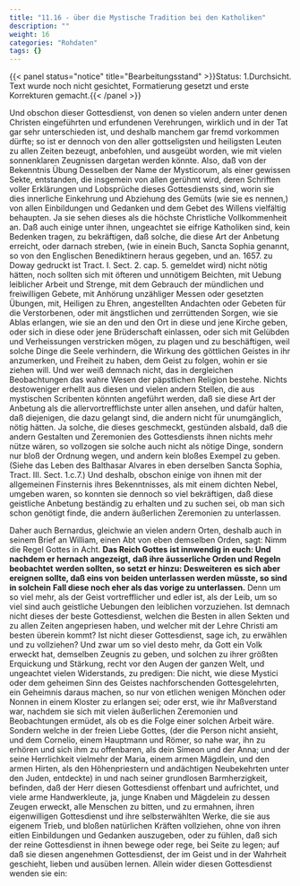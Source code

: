```yaml
---
title: "11.16 - über die Mystische Tradition bei den Katholiken"
description: ""
weight: 16
categories: "Rohdaten"
tags: {}
---
```


{{< panel status="notice" title="Bearbeitungsstand" >}}Status: 1.Durchsicht.
Text wurde noch nicht gesichtet, Formatierung gesetzt und erste Korrekturen gemacht.{{< /panel >}}

<!-- Seite 526 -->

Und obschon dieser Gottesdienst, von
denen so vielen andern unter denen Christen eingeführten
und erfundenen Verehrungen, wirklich und in der
Tat gar sehr unterschieden ist, und deshalb manchem
gar fremd vorkommen dürfte; so ist er dennoch von
den aller gottseligsten und heiligsten Leuten zu allen Zeiten
bezeugt, anbefohlen, und ausgeübt worden,
wie mit vielen sonnenklaren Zeugnissen dargetan werden
könnte. Also, daß von der Bekenntnis Übung<!-- Seite 527 -->
Desselben der Name der Mysticorum, als einer gewissen
Sekte, entstanden, die insgemein von allen gerühmt
wird, deren Schriften voller Erklärungen und
Lobsprüche dieses Gottesdiensts sind, worin sie
dies innerliche Einkehrung und Abziehung des
Gemüts (wie sie es nennen,) von allen Einbildungen
und Gedanken und dem Gebet des Willens
vielfältig behaupten. Ja sie sehen dieses als die
höchste Christliche Vollkommenheit an. Daß auch
einige unter ihnen, ungeachtet sie eifrige Katholiken sind,
kein Bedenken tragen, zu bekräftigen, daß solche,
die diese Art der Anbetung erreicht, oder darnach
streben, (wie in einein Buch, Sancta Sophia
genannt, so von den Englischen Benediktinern heraus
gegeben, und an. 1657. zu Doway gedruckt ist Tract.
I. Sect. 2. cap. 5. gemeldet wird) nicht nötig
hätten, noch sollten sich mit öfteren und unnötigem
Beichten, mit Uebung leiblicher Arbeit
und Strenge, mit dem Gebrauch der mündlichen
und freiwilligen Gebete, mit Anhörung
unzähliger Messen oder gesetzten Übungen, mit,
Heiligen zu Ehren, angestellten Andachten
oder Gebeten für die Verstorbenen, oder mit
ängstlichen und zerrüttenden Sorgen, wie sie Ablas
erlangen, wie sie an den und den Ort in diese
und jene Kirche geben, oder sich in diese oder
jene Brüderschaft einlassen, oder sich mit Gelübden
und Verheissungen verstricken mögen, zu plagen
und zu beschäftigen, weil solche Dinge die
Seele verhindern, die Wirkung des göttlichen
Geistes in ihr anzumerken, und Freiheit zu
haben, dem Geist zu folgen, wohin er sie ziehen
will. Und wer weiß demnach nicht, das in dergleichen
Beobachtungen das wahre Wesen der päpstlichen
Religion bestehe. Nichts destoweniger erhellt
aus diesen und vielen andern Stellen, die aus mystischen<!-- Seite 528 -->
Scribenten könnten angeführt werden, daß
sie diese Art der Anbetung als die allervortrefflichste
unter allen ansehen, und dafür halten, daß diejenigen,
die dazu gelangt sind, die andern nicht für
unumgänglich, nötig hätten. Ja solche, die dieses
geschmeckt, gestünden alsbald, daß die andern Gestalten
und Zeremonien des Gottesdiensts ihnen nichts
mehr nütze wären, so vollzogen sie solche auch nicht
als nötige Dinge, sondern nur bloß der Ordnung wegen,
und andern kein bloßes Exempel zu geben. (Siehe
das Leben des Balthasar Alvares in eben derselben
Sancta Sophia, Tract. III. Sect. 1.c.7.) Und deshalb,
obschon einige von ihnen mit der allgemeinen
Finsternis ihres Bekenntnisses, als mit einem dichten
Nebel, umgeben waren, so konnten sie dennoch
so viel bekräftigen, daß diese geistliche Anbetung
beständig zu erhalten und zu suchen sei, ob man sich
schon genötigt finde, die andern äußerlichen Zeremonien
zu unterlassen.

Daher auch Bernardus, gleichwie an vielen andern
Orten, deshalb auch in seinem Brief an William,
einen Abt von eben demselben Orden, sagt: Nimm
die Regel Gottes in Acht. **Das Reich Gottes**
**ist innwendig in euch: Und nachdem er hernach angezeigt,**
**daß ihre äusserliche Orden und Regeln beobachtet**
**werden sollten, so setzt er hinzu: Desweiteren**
**es sich aber ereignen sollte, daß eins von**
**beiden unterlassen werden müsste, so sind in solchein**
**Fall diese noch eher als das vorige zu unterlassen.**
Denn um so viel mehr, als der Geist
vortrefflicher und edler ist, als der Leib, um so
viel sind auch geistliche Uebungen den leiblichen
vorzuziehen. Ist demnach nicht dieses der beste
Gottesdienst, welchen die Besten in allen Sekten
und zu allen Zeiten angepriesen haben, und welcher
mit der Lehre Christi am besten überein kommt?<!-- Seite 529 -->
Ist nicht dieser Gottesdienst, sage ich, zu erwählen
und zu vollziehen? Und zwar um so viel desto mehr,
da Gott ein Volk erweckt hat, demselben Zeugnis
zu geben, und solchen zu ihrer größten Erquickung
und Stärkung, recht vor den Augen der ganzen Welt,
und ungeachtet vielen Widerstands, zu predigen: Die
nicht, wie diese Mystici oder dem geheimen Sinn
des Geistes nachforschenden Gottesgelehrten,
ein Geheimnis daraus machen, so nur von etlichen
wenigen Mönchen oder Nonnen in einem Kloster zu
erlangen sei; oder erst, wie ihr Maßverstand war,
nachdem sie sich mit vielen äußerlichen Zeremonien
und Beobachtungen ermüdet, als ob es die Folge
einer solchen Arbeit wäre. Sondern welche in
der freien Liebe Gottes, (der die Person nicht ansieht,
und dem Cornelio, einem Hauptmann und
Römer, so nahe war, ihn zu erhören und sich ihm
zu offenbaren, als dein Simeon und der Anna;
und der seine Herrlichkeit vielmehr der Maria, einem
armen Mägdlein, und den armen Hirten, als
den Höhenpriestern und andächtigen Neubekehrten unter
den Juden, entdeckte) in und nach seiner grundlosen
Barmherzigkeit, befinden, daß der Herr diesen
Gottesdienst offenbart und aufrichtet, und viele
arme Handwerkleute, ja, junge Knaben und Mägdelein
zu dessen Zeugen erweckt, alle Menschen zu bitten,
und zu ermahnen, ihren eigenwilligen Gottesdienst
und ihre selbsterwählten Werke, die sie aus eigenem
Trieb, und bloßen natürlichen Kräften vollziehen,
ohne von ihren eitlen Einbildungen und Gedanken
auszugeben, oder zu fühlen, daß sich der reine
Gottesdienst in ihnen bewege oder rege, bei Seite
zu legen; auf daß sie diesen angenehmen Gottesdienst,
der im Geist und in der Wahrheit geschieht, lieben
und ausüben lernen. Allein wider diesen Gottesdienst
wenden sie ein:
